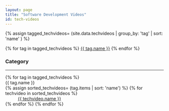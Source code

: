 ```yaml
---
layout: page
title: "Software Development Videos"
id: tech-videos
---
```

{% assign tagged_techvideos= (site.data.techvideos | group_by: 'tag' | sort: 'name' ) %}

<section>
{% for tag in tagged_techvideos %}
<span><a href="#{{ tag.name }}">{{ tag.name }}</a></span>
{% endfor %}
</section>

### Category

---

<dl>
{% for tag in tagged_techvideos %}
<dt>{{ tag.name }}</dt>
{% assign sorted_techvideos= (tag.items | sort: 'name') %}
{% for techvideo in sorted_techvideos %}
<dd><a href="{{ techvideo.url }}">{{ techvideo.name }}</a></dd>
{% endfor %}
{% endfor %}
</dl>
